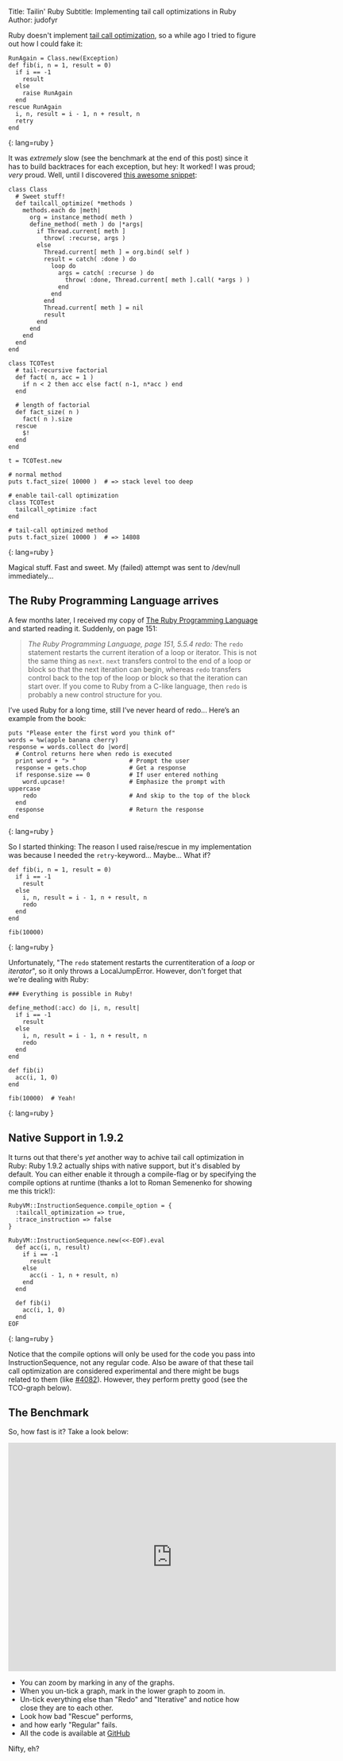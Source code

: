 Title: Tailin' Ruby
Subtitle: Implementing tail call optimizations in Ruby
Author: judofyr

Ruby doesn't implement [tail call optimization][tail-call], so a while ago I
tried to figure out how I could fake it:

    RunAgain = Class.new(Exception)
    def fib(i, n = 1, result = 0)
      if i == -1
        result
      else
        raise RunAgain
      end
    rescue RunAgain
      i, n, result = i - 1, n + result, n
      retry
    end
{: lang=ruby }

It was *extremely* slow (see the benchmark at the end of this post) since it
has to build backtraces for each exception, but hey: It worked! I was proud;
*very* proud. Well, until I discovered [this awesome snippet][catch-tail]:

    class Class
      # Sweet stuff!
      def tailcall_optimize( *methods )
        methods.each do |meth|
          org = instance_method( meth )
          define_method( meth ) do |*args|
            if Thread.current[ meth ]
              throw( :recurse, args )
            else
              Thread.current[ meth ] = org.bind( self )
              result = catch( :done ) do
                loop do
                  args = catch( :recurse ) do
                    throw( :done, Thread.current[ meth ].call( *args ) )
                  end
                end
              end
              Thread.current[ meth ] = nil
              result
            end
          end
        end
      end
    end
    
    class TCOTest
      # tail-recursive factorial
      def fact( n, acc = 1 )
        if n < 2 then acc else fact( n-1, n*acc ) end
      end

      # length of factorial
      def fact_size( n )
        fact( n ).size
      rescue
        $!
      end   
    end

    t = TCOTest.new

    # normal method
    puts t.fact_size( 10000 )  # => stack level too deep

    # enable tail-call optimization
    class TCOTest
      tailcall_optimize :fact
    end

    # tail-call optimized method
    puts t.fact_size( 10000 )  # => 14808
{: lang=ruby }

Magical stuff. Fast and sweet. My (failed) attempt was sent to /dev/null immediately...

## The Ruby Programming Language arrives

A few months later, I received my copy of [The Ruby Programming Language][rpl]
and started reading it. Suddenly, on page 151:

> <cite>The Ruby Programming Language, page 151, 5.5.4 redo:</cite>
> The `redo` statement restarts the current iteration of a loop or iterator.
> This is not the same thing as `next`. `next` transfers control to the end of
> a loop or block so that the next iteration can begin, whereas `redo`
> transfers control back to the top of the loop or block so that the iteration
> can start over. If you come to Ruby from a C-like language, then `redo` is
> probably a new control structure for you. 

I’ve used Ruby for a long time, still I’ve never heard of redo... Here’s an
example from the book:

    puts "Please enter the first word you think of"
    words = %w(apple banana cherry)
    response = words.collect do |word|
      # Control returns here when redo is executed
      print word + "> "               # Prompt the user
      response = gets.chop            # Get a response
      if response.size == 0           # If user entered nothing
        word.upcase!                  # Emphasize the prompt with uppercase
        redo                          # And skip to the top of the block
      end
      response                        # Return the response
    end
{: lang=ruby }

So I started thinking: The reason I used raise/rescue in my implementation was
because I needed the `retry`-keyword... Maybe... What if?

    def fib(i, n = 1, result = 0)
      if i == -1
        result
      else
        i, n, result = i - 1, n + result, n
        redo
      end
    end
    
    fib(10000)
{: lang=ruby }

Unfortunately, "The `redo` statement restarts the currentiteration of a *loop*
or *iterator*", so it only throws a LocalJumpError. However, don't forget that
we're dealing with Ruby:

    ### Everything is possible in Ruby!

    define_method(:acc) do |i, n, result|
      if i == -1
        result
      else
        i, n, result = i - 1, n + result, n
        redo
      end
    end

    def fib(i)
      acc(i, 1, 0)
    end

    fib(10000)  # Yeah!
{: lang=ruby }

## Native Support in 1.9.2

It turns out that there's *yet* another way to achive tail call optimization in
Ruby: Ruby 1.9.2 actually ships with native support, but it's disabled by
default. You can either enable it through a compile-flag or by specifying the
compile options at runtime (thanks a lot to Roman Semenenko for showing me this
trick!):

    RubyVM::InstructionSequence.compile_option = {
      :tailcall_optimization => true,
      :trace_instruction => false
    }
    
    RubyVM::InstructionSequence.new(<<-EOF).eval
      def acc(i, n, result)
        if i == -1
          result
        else
          acc(i - 1, n + result, n)
        end
      end

      def fib(i)
        acc(i, 1, 0)
      end
    EOF
{: lang=ruby }

Notice that the compile options will only be used for the code you pass into
InstructionSequence, not any regular code. Also be aware of that these tail
call optimization are considered experimental and there might be bugs related
to them (like [#4082][4082]). However, they perform pretty good (see the
TCO-graph below).

## The Benchmark

So, how fast is it? Take a look below:

<iframe src="http://judofyr.github.com/recursive/" style="width:660px;height:460px;border:0">&nbsp;</iframe>

* You can zoom by marking in any of the graphs.
* When you un-tick a graph, mark in the lower graph to zoom in.
* Un-tick everything else than "Redo" and "Iterative" and notice how close they are to each other.
* Look how bad "Rescue" performs,
* and how early "Regular" fails.
* All the code is available at [GitHub][source]

Nifty, eh?

[tail-call]: http://en.wikipedia.org/wiki/Tail_call_optimization
[catch-tail]: http://blade.nagaokaut.ac.jp/cgi-bin/scat.rb/ruby/ruby-talk/145593
[rpl]: http://www.amazon.com/Ruby-Programming-Language-David-Flanagan/dp/0596516177
[source]: http://github.com/judofyr/recursive
[4082]: http://redmine.ruby-lang.org/issues/show/4082

